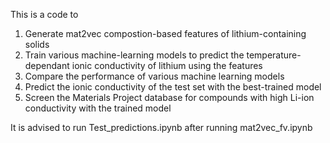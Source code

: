 This is a code to 
1. Generate mat2vec compostion-based features of lithium-containing solids
2. Train various machine-learning models to predict the temperature-dependant ionic conductivity of lithium using the features
3. Compare the performance of various machine learning models
4. Predict the ionic conductivity of the test set with the best-trained model
5. Screen the Materials Project database for compounds with high Li-ion conductivity with the trained model

It is advised to run Test_predictions.ipynb after running mat2vec_fv.ipynb
